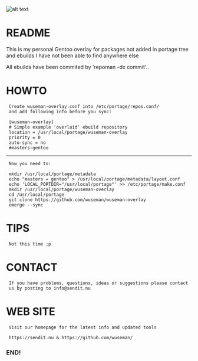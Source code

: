 ![alt text](https://sendit.nu/f/9ym%21h%3FmGl42ctJ.png)

# README

   This is my personal Gentoo overlay for packages not added in portage tree and ebuilds I have not been able to find anywhere else


   All ebuilds have been commited by 'repoman -dx commit'..

# HOWTO

     Create wuseman-overlay.conf into /etc/portage/repos.conf/
     and add following info before you sync:

     [wuseman-overlay]
     # Simple example 'overlaid' ebuild repository
     location = /usr/local/portage/wuseman-overlay
     priority = 0
     auto-sync = no
     #masters-gentoo
-----------------------------------------------------------

     Now you need to:
     
     mkdir /usr/local/portage/metadata
     echo "masters = gentoo" > /usr/local/portage/metadata/layout.conf
     echo 'LOCAL_PORTDIR="/usr/local/portage"' >> /etc/portage/make.conf
     mkdir /usr/local/portage/wuseman-overlay
     cd /usr/local/portage
     git clone https://github.com/wuseman/wuseman-overlay
     emerge --sync

# TIPS

     Not this time ;p

# CONTACT

     If you have problems, questions, ideas or suggestions please contact
     us by posting to info@sendit.nu

# WEB SITE

     Visit our homepage for the latest info and updated tools

     https://sendit.nu & https://github.com/wuseman/

### END!

